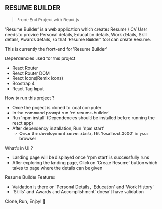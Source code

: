 ## **RESUME BUILDER**

> Front-End Project with React.js

'Resume Builder' is a web application which creates Resume / CV
User needs to provide Personal details, Education details, Work details, Skill details, Awards details, so that 'Resume Builder' tool can create Resume.

This is currently the front-end for 'Resume Builder'


Dependencies used for this project

  - React Router
  - React Router DOM
  - React Icons(Remix icons)
  - Boostrap 4
  - React Tag Input



How to run this project ?

  - Once the project is cloned to local computer
  - In the command prompt run 'cd resume-builder'
  - Run 'npm install' (Dependencies should be installed before running the react app)
  - After dependency installation, Run 'npm start'
    - Once the development server starts, Hit 'localhost:3000' in your browser


What's in UI ?

- Landing page will be displayed once 'npm start' is successfully runs
- After exploring the landing page, Click on 'Create Resume' button which takes to page where the details can be given


Resume Builder Features

- Validation is there on 'Personal Details', 'Education' and 'Work History'
- 'Skills' and 'Awards and Accomplishment' doesn't have validation

Clone, Run, Enjoy! :slightly_smiling_face:
